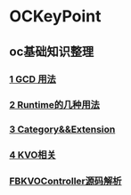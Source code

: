 # OCKeyPoint
## oc基础知识整理
### [1 GCD 用法](https://github.com/JiWuChao/OCKeyPoint/tree/master/GCD_Queue)
### [2 Runtime的几种用法](https://github.com/JiWuChao/OCKeyPoint/tree/master/Runtime)
###  [3 Category&&Extension](https://github.com/JiWuChao/OCKeyPoint/tree/master/Category%26%26Extension)
### [4 KVO相关](https://github.com/JiWuChao/OCKeyPoint/tree/master/AboutKVO)
### [FBKVOController源码解析](https://github.com/JiWuChao/OCKeyPoint/tree/master/AboutKVO/FBKVO%E6%BA%90%E7%A0%81%E8%A7%A3%E6%9E%90)